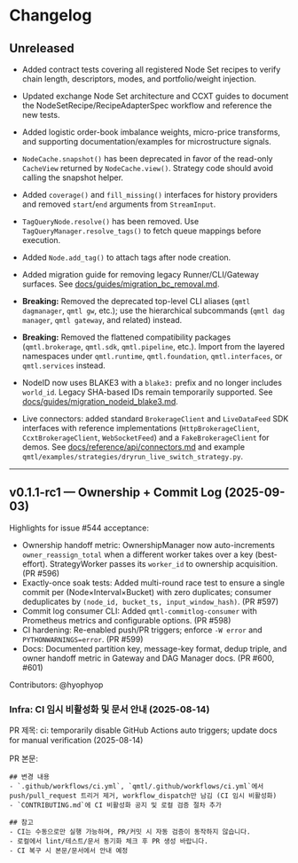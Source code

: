 # Changelog

## Unreleased

- Added contract tests covering all registered Node Set recipes to verify chain length, descriptors, modes, and portfolio/weight injection.
- Updated exchange Node Set architecture and CCXT guides to document the NodeSetRecipe/RecipeAdapterSpec workflow and reference the new tests.
- Added logistic order-book imbalance weights, micro-price transforms, and supporting documentation/examples for microstructure signals.

- `NodeCache.snapshot()` has been deprecated in favor of the read-only `CacheView` returned by `NodeCache.view()`. Strategy code should avoid calling the snapshot helper.
- Added `coverage()` and `fill_missing()` interfaces for history providers and removed `start`/`end` arguments from `StreamInput`.
- `TagQueryNode.resolve()` has been removed. Use `TagQueryManager.resolve_tags()` to fetch queue mappings before execution.
- Added `Node.add_tag()` to attach tags after node creation.
- Added migration guide for removing legacy Runner/CLI/Gateway surfaces. See [docs/guides/migration_bc_removal.md](docs/guides/migration_bc_removal.md).
- **Breaking:** Removed the deprecated top-level CLI aliases (`qmtl dagmanager`, `qmtl gw`, etc.); use the hierarchical subcommands (`qmtl dag manager`, `qmtl gateway`, and related) instead.
- **Breaking:** Removed the flattened compatibility packages (`qmtl.brokerage`, `qmtl.sdk`, `qmtl.pipeline`, etc.). Import from the layered namespaces under `qmtl.runtime`, `qmtl.foundation`, `qmtl.interfaces`, or `qmtl.services` instead.
- NodeID now uses BLAKE3 with a `blake3:` prefix and no longer includes `world_id`. Legacy SHA-based IDs remain temporarily supported. See [docs/guides/migration_nodeid_blake3.md](docs/guides/migration_nodeid_blake3.md).
- Live connectors: added standard `BrokerageClient` and `LiveDataFeed` SDK interfaces with reference implementations (`HttpBrokerageClient`, `CcxtBrokerageClient`, `WebSocketFeed`) and a `FakeBrokerageClient` for demos. See [docs/reference/api/connectors.md](docs/reference/api/connectors.md) and example `qmtl/examples/strategies/dryrun_live_switch_strategy.py`.

---

## v0.1.1-rc1 — Ownership + Commit Log (2025-09-03)

Highlights for issue #544 acceptance:

- Ownership handoff metric: OwnershipManager now auto-increments `owner_reassign_total` when a different worker takes over a key (best-effort). StrategyWorker passes its `worker_id` to ownership acquisition. (PR #596)
- Exactly-once soak tests: Added multi-round race test to ensure a single commit per (Node×Interval×Bucket) with zero duplicates; consumer deduplicates by `(node_id, bucket_ts, input_window_hash)`. (PR #597)
- Commit log consumer CLI: Added `qmtl-commitlog-consumer` with Prometheus metrics and configurable options. (PR #598)
- CI hardening: Re-enabled push/PR triggers; enforce `-W error` and `PYTHONWARNINGS=error`. (PR #599)
- Docs: Documented partition key, message-key format, dedup triple, and owner handoff metric in Gateway and DAG Manager docs. (PR #600, #601)

Contributors: @hyophyop


### Infra: CI 임시 비활성화 및 문서 안내 (2025-08-14)

PR 제목: ci: temporarily disable GitHub Actions auto triggers; update docs for manual verification (2025-08-14)

PR 본문:
```
## 변경 내용
- `.github/workflows/ci.yml`, `qmtl/.github/workflows/ci.yml`에서 push/pull_request 트리거 제거, workflow_dispatch만 남김 (CI 임시 비활성화)
- `CONTRIBUTING.md`에 CI 비활성화 공지 및 로컬 검증 절차 추가

## 참고
- CI는 수동으로만 실행 가능하며, PR/커밋 시 자동 검증이 동작하지 않습니다.
- 로컬에서 lint/테스트/문서 동기화 체크 후 PR 생성 바랍니다.
- CI 복구 시 본문/문서에서 안내 예정
```
